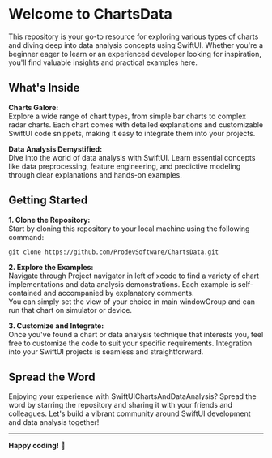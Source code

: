 # Welcome to ChartsData

This repository is your go-to resource for exploring various types of charts and diving deep into data analysis concepts using SwiftUI. Whether you're a beginner eager to learn or an experienced developer looking for inspiration, you'll find valuable insights and practical examples here.

## What's Inside

**Charts Galore:**  
    Explore a wide range of chart types, from simple bar charts to complex radar charts. Each chart comes with detailed explanations and customizable SwiftUI code snippets, making it easy to integrate them into your projects.  

**Data Analysis Demystified:**  
    Dive into the world of data analysis with SwiftUI. Learn essential concepts like data preprocessing, feature engineering, and predictive modeling through clear explanations and hands-on examples.  


## Getting Started

**1. Clone the Repository:**  
Start by cloning this repository to your local machine using the following command:
```
git clone https://github.com/ProdevSoftware/ChartsData.git
```
**2. Explore the Examples:**  
Navigate through Project navigator in left of xcode to find a variety of chart implementations and data analysis demonstrations. Each example is self-contained and accompanied by explanatory comments.  
You can simply set the view of your choice in main windowGroup and can run that chart on simulator or device.  

**3. Customize and Integrate:**  
Once you've found a chart or data analysis technique that interests you, feel free to customize the code to suit your specific requirements. Integration into your SwiftUI projects is seamless and straightforward.  

## Spread the Word

Enjoying your experience with SwiftUIChartsAndDataAnalysis? Spread the word by starring the repository and sharing it with your friends and colleagues. Let's build a vibrant community around SwiftUI development and data analysis together!  

---------------------------------------------  

**Happy coding! 🚀**
